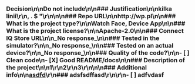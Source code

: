 ### Decision\n\nDo not include\n\n### Justification\n\nkilka linii\r\n, . $ \"\r\n\n\n### Repo URL\n\nhttp://wp.pl\n\n### What is the project type?\n\nWatch Face, Device App\n\n### What is the project license?\n\nApache-2.0\n\n### Connect IQ Store URL\n\n_No response_\n\n### Tested in the simulator?\n\n_No response_\n\n### Tested on an actual device?\n\n_No response_\n\n### Quality of the code?\n\n- [ ] Clean code\n- [X] Good README/docs\n\n### Description of the project\n\n1\r\n2\r\n3\r\n\n\n### Additional info\n\n[asdfd](url)\r\n### adsfsdffasd\r\n\r\n- [ ] adfvdasf
